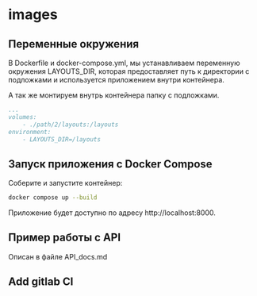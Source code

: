 # images

## Переменные окружения

В Dockerfile и docker-compose.yml, мы устанавливаем переменную окружения LAYOUTS_DIR, которая предоставляет путь к директории с подложками и используется приложением внутри контейнера.

А так же монтируем внутрь контейнера папку с подложками.

```yaml
...
volumes:
    - ./path/2/layouts:/layouts
environment:
    - LAYOUTS_DIR=/layouts
```

## Запуск приложения с Docker Compose

Соберите и запустите контейнер:

```sh
docker compose up --build
```

Приложение будет доступно по адресу http://localhost:8000.

## Пример работы с API

 Описан в файле API_docs.md


 ## Add gitlab CI